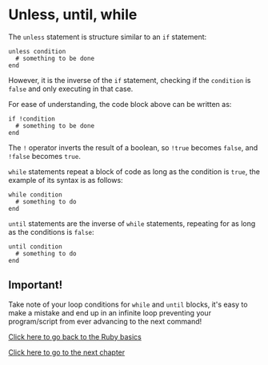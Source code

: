 # Unless, until, while

The `unless` statement is structure similar to an `if` statement:
```
unless condition
  # something to be done
end
```
However, it is the inverse of the `if` statement, checking if the `condition` is `false` and only executing in that case.

For ease of understanding, the code block above can be written as:
```
if !condition
  # something to be done
end
```

The `!` operator inverts the result of a boolean, so `!true` becomes `false`, and `!false` becomes `true`.

`while` statements repeat a block of code as long as the condition is `true`, the example of its syntax is as follows:
```
while condition
  # something to do
end
```

`until` statements are the inverse of `while` statements, repeating for as long as the conditions is `false`:
```
until condition
  # something to do
end
```

## Important!
Take note of your loop conditions for `while` and `until` blocks, it's easy to make a mistake and end up in an infinite loop preventing your program/script from ever advancing to the next command!

[Click here to go back to the Ruby basics](../)

[Click here to go to the next chapter](../loops/)
